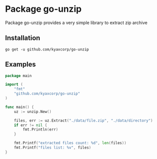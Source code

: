 Package go-unzip
===================

Package go-unzip provides a very simple library to extract zip archive

## Installation
```shell
go get -u github.com/kyaxcorp/go-unzip
```

## Examples

```go
package main

import (
	"fmt"
	"github.com/kyaxcorp/go-unzip"
)

func main() {
	uz := unzip.New()

	files, err := uz.Extract("./data/file.zip", "./data/directory")
	if err != nil {
		fmt.Println(err)
	}

	fmt.Printf("extracted files count: %d", len(files))
	fmt.Printf("files list: %v", files)
}
```

